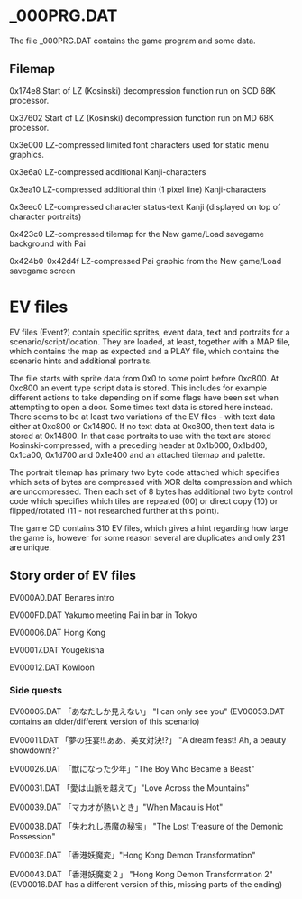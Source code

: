 # _000PRG.DAT

The file _000PRG.DAT contains the game program and some data.

## Filemap

0x174e8 Start of LZ (Kosinski) decompression function run on SCD 68K processor.

0x37602 Start of LZ (Kosinski) decompression function run on MD 68K processor.

0x3e000 LZ-compressed limited font characters used for static menu graphics.

0x3e6a0 LZ-compressed additional Kanji-characters

0x3ea10 LZ-compressed additional thin (1 pixel line) Kanji-characters

0x3eec0 LZ-compressed character status-text Kanji (displayed on top of character portraits)

0x423c0 LZ-compressed tilemap for the New game/Load savegame background with Pai

0x424b0-0x42d4f LZ-compressed Pai graphic from the New game/Load savegame screen

# EV files

EV files (Event?) contain specific sprites, event data, text and portraits for a scenario/script/location. They are loaded, at least, together with a MAP file, which contains the map as expected and a PLAY file, which contains the scenario hints and additional portraits.

The file starts with sprite data from 0x0 to some point before 0xc800. At 0xc800 an event type script data is stored. This includes for example different actions to take depending on if some flags have been set when attempting to open a door. Some times text data is stored here instead. There seems to be at least two variations of the EV files - with text data either at 0xc800 or 0x14800. If no text data at 0xc800, then text data is stored at 0x14800. In that case portraits to use with the text are stored Kosinski-compressed, with a preceding header at 0x1b000, 0x1bd00, 0x1ca00, 0x1d700 and 0x1e400 and an attached tilemap and palette.

The portrait tilemap has primary two byte code attached which specifies which sets of bytes are compressed with XOR delta compression and which are uncompressed. Then each set of 8 bytes has additional two byte control code which specifies which tiles are repeated (00) or direct copy (10) or flipped/rotated (11 - not researched further at this point).

The game CD contains 310 EV files, which gives a hint regarding how large the game is, however for some reason several are duplicates and only 231 are unique.

## Story order of EV files

EV000A0.DAT Benares intro

EV000FD.DAT Yakumo meeting Pai in bar in Tokyo

EV00006.DAT Hong Kong

EV00017.DAT Yougekisha

EV00012.DAT Kowloon

### Side quests

EV00005.DAT 「あなたしか見えない」 "I can only see you" (EV00053.DAT contains an older/different version of this scenario)

EV00011.DAT 「夢の狂宴!!.ああ、美女対決!?」 "A dream feast! Ah, a beauty showdown!?"

EV00026.DAT 「獣になった少年」"The Boy Who Became a Beast"

EV00031.DAT 「愛は山脈を越えて」"Love Across the Mountains"

EV00039.DAT 「マカオが熱いとき」"When Macau is Hot"

EV0003B.DAT 「失われし憑魔の秘宝」 "The Lost Treasure of the Demonic Possession"

EV0003E.DAT 「香港妖魔変」"Hong Kong Demon Transformation"

EV00043.DAT 「香港妖魔変２」 "Hong Kong Demon Transformation 2" (EV00016.DAT has a different version of this, missing parts of the ending)
